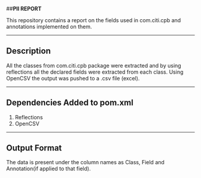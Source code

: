 
##**PII REPORT**

This repository contains a report on the fields used in com.citi.cpb and annotations implemented on them.

---

## Description

All the classes from com.citi.cpb package were extracted and by using reflections all the declared fields were extracted from each class.
Using OpenCSV the output was pushed to a .csv file (excel).

---

## Dependencies Added to pom.xml

1. Reflections
2. OpenCSV

---

## Output Format

The data is present under the column names as Class, Field and Annotation(if applied to that field).

